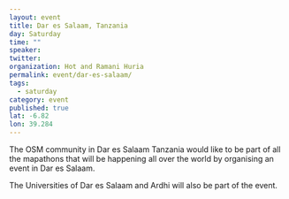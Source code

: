 ```yaml
---
layout: event
title: Dar es Salaam, Tanzania
day: Saturday
time: ""
speaker: 
twitter: 
organization: Hot and Ramani Huria
permalink: event/dar-es-salaam/
tags: 
  - saturday
category: event
published: true
lat: -6.82
lon: 39.284
---
```


The OSM community in Dar es Salaam Tanzania would like to be part of all the mapathons that will be happening all over the world by organising an event in Dar es Salaam.

The Universities of Dar es Salaam and Ardhi will also be part of the event.




 
